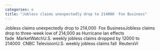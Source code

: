 ```yaml
---
categories: e
title: "Jobless claims unexpectedly drop to 214000  Fox Business"
---
```

Jobless claims unexpectedly drop to 214,000&nbsp;&nbsp;Fox BusinessJobless claims drop to three-week low of 214,000 as Hurricane Ian effects fade&nbsp;&nbsp;MarketWatchU.S. weekly jobless claims dropped by 12000 to 214000&nbsp;&nbsp;CNBC TelevisionU.S. weekly jobless claims fall&nbsp;&nbsp;ReutersVi